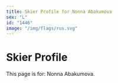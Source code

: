 ```yaml
---
title: Skier Profile for Nonna Abakumova
sex: "L"
id: "1446"
image: "/img/flags/rus.svg" 
---
```


# Skier Profile

This page is for: Nonna Abakumova.
    
